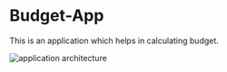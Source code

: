 # Budget-App
This is an application which helps in calculating budget.

![application architecture](https://user-images.githubusercontent.com/39738262/50052395-8230fe00-0149-11e9-8466-2161453fc03e.PNG)
